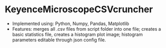 # KeyenceMicroscopeCSVcruncher
-	Implemented using: Python, Numpy, Pandas, Matplotlib
-	Features: merges all .csv files from script folder into one file; creates a basic statistics file, creates a histogram plot image; histogram parameters editable through json config file.
